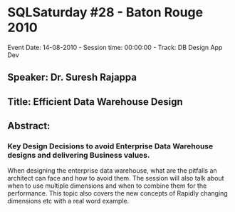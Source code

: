 # SQLSaturday #28 - Baton Rouge 2010
Event Date: 14-08-2010 - Session time: 00:00:00 - Track: DB Design  App Dev
## Speaker: Dr. Suresh Rajappa
## Title: Efficient Data Warehouse Design  
## Abstract:
### Key Design Decisions to avoid Enterprise Data Warehouse designs and delivering Business values.

When designing the enterprise data warehouse, what are the pitfalls an architect can face and how to avoid them. The session will also talk about when to use multiple dimensions and when to combine them for the performance. This topic also covers the new concepts of Rapidly changing dimensions etc with a real word example.
